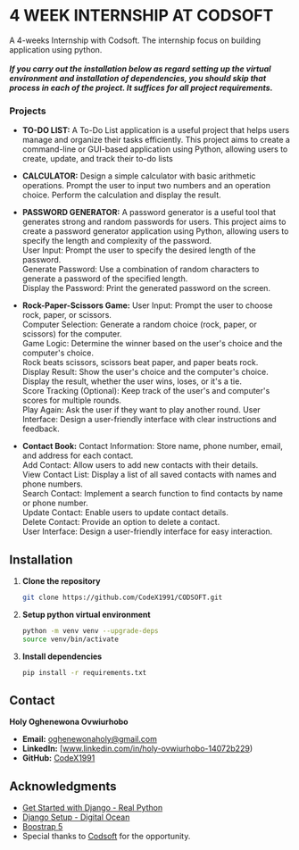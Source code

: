 # 4 WEEK INTERNSHIP AT CODSOFT
 A 4-weeks Internship with Codsoft. The internship focus on building application using python.<br><br>
 ***If you carry out the installation below as regard setting up the virtual environment and installation of
 dependencies, you should skip that process in each of the project. It suffices for all project requirements.***
 
### Projects
- **TO-DO LIST:**
  A To-Do List application is a useful project that helps users manage
  and organize their tasks efficiently. This project aims to create a
  command-line or GUI-based application using Python, allowing
  users to create, update, and track their to-do lists
  
- **CALCULATOR:**
  Design a simple calculator with basic arithmetic operations.
  Prompt the user to input two numbers and an operation choice.
  Perform the calculation and display the result.
  
- **PASSWORD GENERATOR:**
  A password generator is a useful tool that generates strong and
  random passwords for users. This project aims to create a
  password generator application using Python, allowing users to
  specify the length and complexity of the password.<br>
  User Input: Prompt the user to specify the desired length of the
  password.<br> Generate Password: Use a combination of random characters to
  generate a password of the specified length.<br>
  Display the Password: Print the generated password on the screen.
  
- **Rock-Paper-Scissors Game:**
  User Input: Prompt the user to choose rock, paper, or scissors.<br>
  Computer Selection: Generate a random choice (rock, paper, or scissors) for
  the computer.<br>
  Game Logic: Determine the winner based on the user's choice and the
  computer's choice.<br>
  Rock beats scissors, scissors beat paper, and paper beats rock.<br>
  Display Result: Show the user's choice and the computer's choice.
  Display the result, whether the user wins, loses, or it's a tie.<br>
  Score Tracking (Optional): Keep track of the user's and computer's scores for
  multiple rounds.<br>
  Play Again: Ask the user if they want to play another round.
  User Interface: Design a user-friendly interface with clear instructions and
  feedback.
  
- **Contact Book:**
  Contact Information: Store name, phone number, email, and address for each contact.<br>
  Add Contact: Allow users to add new contacts with their details.<br>
  View Contact List: Display a list of all saved contacts with names and phone numbers.<br>
  Search Contact: Implement a search function to find contacts by name or phone number.<br>
  Update Contact: Enable users to update contact details.<br>
  Delete Contact: Provide an option to delete a contact.<br>
  User Interface: Design a user-friendly interface for easy interaction.

## Installation
1. **Clone the repository**
   ```bash
   git clone https://github.com/CodeX1991/CODSOFT.git
   
2. **Setup python virtual environment**
   ```bash
   python -m venv venv --upgrade-deps
   source venv/bin/activate
3. **Install dependencies**
   ```bash
   pip install -r requirements.txt

## Contact
**Holy Oghenewona Ovwiurhobo**
- **Email:** oghenewonaholy@gmail.com
- **LinkedIn:** [www.linkedin.com/in/holy-ovwiurhobo-14072b229)
- **GitHub:** [CodeX1991](https://github.com/CodeX1991)

## Acknowledgments
- [Get Started with Django - Real Python](https://realpython.com/get-started-with-django-1/)
- [Django Setup - Digital Ocean](https://www.digitalocean.com/community/tutorials/how-to-install-django-and-set-up-a-development-environment-on-ubuntu-20-04)
- [Boostrap 5](https://getbootstrap.com/docs/5.0/getting-started/introduction/)
- Special thanks to [Codsoft](https://www.codsoft.in/) for the opportunity.

